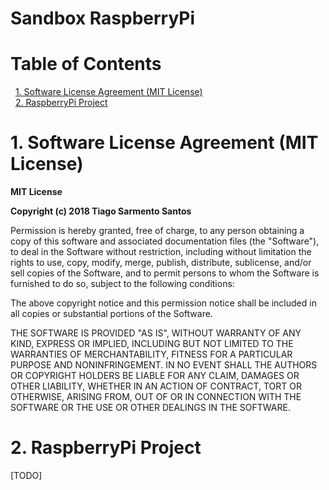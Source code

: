 # Sandbox RaspberryPi

# Table of Contents
&nbsp;&nbsp;[1. Software License Agreement (MIT License)](#1-software-license-agreement)
<a name="1. Software License Agreement (MIT License)"/>  
&nbsp;&nbsp;[2. RaspberryPi Project](#2-raspberrypi-project)
<a name="2. Bash Project"/>  

# 1. Software License Agreement (MIT License)
**MIT License**

**Copyright (c) 2018 Tiago Sarmento Santos**

Permission is hereby granted, free of charge, to any person obtaining a copy
of this software and associated documentation files (the "Software"), to deal
in the Software without restriction, including without limitation the rights
to use, copy, modify, merge, publish, distribute, sublicense, and/or sell
copies of the Software, and to permit persons to whom the Software is
furnished to do so, subject to the following conditions:

The above copyright notice and this permission notice shall be included in all
copies or substantial portions of the Software.

THE SOFTWARE IS PROVIDED "AS IS", WITHOUT WARRANTY OF ANY KIND, EXPRESS OR
IMPLIED, INCLUDING BUT NOT LIMITED TO THE WARRANTIES OF MERCHANTABILITY,
FITNESS FOR A PARTICULAR PURPOSE AND NONINFRINGEMENT. IN NO EVENT SHALL THE
AUTHORS OR COPYRIGHT HOLDERS BE LIABLE FOR ANY CLAIM, DAMAGES OR OTHER
LIABILITY, WHETHER IN AN ACTION OF CONTRACT, TORT OR OTHERWISE, ARISING FROM,
OUT OF OR IN CONNECTION WITH THE SOFTWARE OR THE USE OR OTHER DEALINGS IN THE
SOFTWARE.

# 2. RaspberryPi Project
[TODO]
